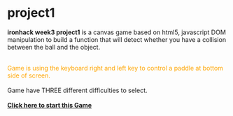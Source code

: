 # project1
<b>ironhack week3 project1</b> is a canvas game based on html5, javascript DOM manipulation to build a function that will detect whether you have a collision between the ball and the object.

<br><span style="color:orange;">Game is using the keyboard right and left key to control a paddle at bottom side of screen.</br></span>
<br style="color:rgb(123,56,104)">Game have THREE different difficulties to select.<br>
<br><b><a href="https://i-le.github.io/project1/" target="_blank">Click here to start this Game</a></br></b> 


